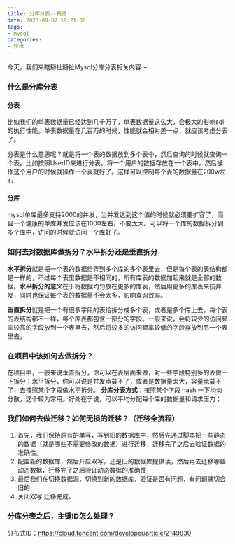 ```yaml
---
title: 分库分表--概览
date: 2023-09-07 19:21:08
tags:
- mysql
categories:
- 技术
---
```

今天，我们来瞎掰扯掰扯Mysql分库分表相关内容～
### 什么是分库分表
#### 分表
比如我们的单表数据量已经达到几千万了，单表数据量这么大，会极大的影响sql的执行性能。单表数据量在几百万的时候，性能就会相对差一点，就应该考虑分表了。

分表是什么意思呢？就是将一个表的数据放到多个表中，然后查询的时候就查询一个表。比如按照UserID来进行分表，将一个用户的数据存放在一个表中，然后操作这个用户的时候就操作一个表就好了。这样可以控制每个表的数据量在200w左右
#### 分库
mysql单库最多支持2000的并发，当并发达到这个值的时候就必须要扩容了，而且一个健康的单库并发应该在1000左右，不要太大。可以将一个库的数据拆分到多个库中，访问的时候就访问一个库好了。

### 如何去对数据库做拆分？水平拆分还是垂直拆分
**水平拆分**就是把一个表的数据给弄到多个库的多个表里去，但是每个表的表结构都是一样的，不过每个表里数据是不相同的，所有库表的数据加起来就是全部的数据。**水平拆分的意义**在于将数据均匀放在更多的库表，然后用更多的库表来抗并发，同时也保证每个表的数据量不会太多，影响查询效率。

**垂直拆分**就是把一个有很多字段的表给拆分成多个表，或者是多个库上去，每个表的表结构都不一样，每个库表都包含一部分的字段。一般来说，会将较少的访问频率较高的字段放到一个表里去，然后将较多的访问频率较低的字段存放到另一个表里去。

### 在项目中该如何去做拆分？
在项目中，一般来说垂直拆分，你可以在表层面来做，对一些字段特别多的表做一下拆分；水平拆分，你可以说是并发承载不了，或者是数据量太大，容量承载不了，去按照某个字段做水平拆分。
**分库分表方式**：按照某个字段 hash 一下均匀分散，这个较为常用。好处在于说，可以平均分配每个库的数据量和请求压力；

### 我们如何去做迁移？如何无损的迁移？（迁移全流程）
1. 首先，我们保持原有的单写，写到旧的数据库中，然后先通过脚本把一些静态的数据（就是哪些不需要修改的数据）进行迁移，迁移完了之后去验证数据的准确性。
2. 配置新的数据库，然后开启双写，还是旧的数据库提供读，然后再去迁移哪些动态数据，迁移完了之后验证动态数据的准确性
3. 最后我们在切换数据源，切换到新的数据库，验证是否有问题，有问题就切会旧的
4. 关闭双写 迁移完成。

### 分库分表之后，主键ID怎么处理？
分布式ID：https://cloud.tencent.com/developer/article/2149830